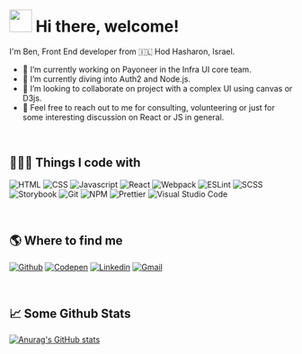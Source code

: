 # <img style="width: 40px;" src="https://camo.githubusercontent.com/4cc9a57bfd6f608470e752bb84f004b658b65866dffbf9d73abe425745d4133f/68747470733a2f2f63646e2e6a7364656c6976722e6e65742f67682f54683357616c6c2f6173736574732d63646e2f506572736f6e616c476974687562526561646d652f48616e6447726565742e676966"> Hi there, welcome! 

I'm Ben, Front End developer from 🇮🇱 Hod Hasharon, Israel.

- 🔭 I’m currently working on Payoneer in the Infra UI core team.
- 🌱 I’m currently diving into Auth2 and Node.js.
- 👯 I’m looking to collaborate on project with a complex UI using canvas or D3js.
- 💬 Feel free to reach out to me for consulting, volunteering or just for some interesting discussion on React or JS in general.

<br>

## 👨🏻‍💻  Things I code with
![HTML](https://camo.githubusercontent.com/0c3a16a22ae058cfe38a06dc9ea16404cf006409262f547c9ccfa3ec8b30f71e/68747470733a2f2f696d672e736869656c64732e696f2f62616467652f2d48544d4c352d4533344632363f7374796c653d666c61742d737175617265266c6f676f3d68746d6c35266c6f676f436f6c6f723d7768697465) ![CSS](https://camo.githubusercontent.com/8fa54e29ca21e3dd1303492c937a0f3ef72e3be33731ea37fc263de62f0a4a3a/68747470733a2f2f696d672e736869656c64732e696f2f62616467652f2d435353332d3135373242363f7374796c653d666c61742d737175617265266c6f676f3d76697375616c25323073747564696f253230636f6465266c6f676f436f6c6f723d7768697465) ![Javascript](https://camo.githubusercontent.com/713265309efc25edcf85261d9812b9c6df09528cdaa2c468b6d5e4f9a2440c96/68747470733a2f2f696d672e736869656c64732e696f2f62616467652f2d4a6176615363726970742d4637444631453f7374796c653d666c61742d737175617265266c6f676f3d6a617661736372697074266c6f676f436f6c6f723d626c61636b) ![React](https://camo.githubusercontent.com/b219c6679a983e85c85f2d34d0837625dd93a515c62ab579d6d244b7584d631d/68747470733a2f2f696d672e736869656c64732e696f2f62616467652f2d52656163742d626c75653f7374796c653d666c61742d737175617265266c6f676f3d7265616374266c6f676f436f6c6f723d7768697465) ![Webpack](https://camo.githubusercontent.com/110c5bcf93c6198cad7e9b9387a32f4bde312d55f7e081a33e9e727b68abc770/68747470733a2f2f696d672e736869656c64732e696f2f62616467652f2d5765627061636b2d3844443646393f7374796c653d666c61742d737175617265266c6f676f3d7765627061636b266c6f676f436f6c6f723d7768697465) ![ESLint](https://camo.githubusercontent.com/c7bc66d718b4d847f74df96cff0554b918373f8f0256cbba8817d41f9079a6db/68747470733a2f2f696d672e736869656c64732e696f2f62616467652f2d45534c696e742d3442333243333f7374796c653d666c61742d737175617265266c6f676f3d65736c696e74266c6f676f436f6c6f723d7768697465) ![SCSS](https://camo.githubusercontent.com/fabe0b9fc0956fc4327fb91945629b49e89722774141d1be082a23f4770e2513/68747470733a2f2f696d672e736869656c64732e696f2f62616467652f2d536173732d4343363639393f7374796c653d666c61742d737175617265266c6f676f3d73617373266c6f676f436f6c6f723d7768697465) ![Storybook](https://camo.githubusercontent.com/a4e444035ec7622ec80ca9fcd3b088e7a70ec9c346dc16c61982052f17839946/68747470733a2f2f696d672e736869656c64732e696f2f62616467652f2d53746f7279626f6f6b2d6462373039323f7374796c653d666c61742d737175617265266c6f676f3d73746f7279626f6f6b266c6f676f436f6c6f723d7768697465) ![Git](https://camo.githubusercontent.com/561f3d4fd727fcca82984c91a65eca069ff34a435072158f6947c4ca52370eae/68747470733a2f2f696d672e736869656c64732e696f2f62616467652f2d4769742d4630353033323f7374796c653d666c61742d737175617265266c6f676f3d676974266c6f676f436f6c6f723d7768697465) ![NPM](https://camo.githubusercontent.com/1e50ab849e8c196ea962ac3b966a15924234879eeb85f9dd0e0431e43a145b43/68747470733a2f2f696d672e736869656c64732e696f2f62616467652f2d4e504d2d4342333833373f7374796c653d666c61742d737175617265266c6f676f3d6e706d266c6f676f436f6c6f723d7768697465) ![Prettier](https://camo.githubusercontent.com/6f71b989e6d32eda6a2291e89b3f5cd9eed18c2ccbf20d6fb9a7565f2d39e190/68747470733a2f2f696d672e736869656c64732e696f2f62616467652f2d50726574746965722d4637423933453f7374796c653d666c61742d737175617265266c6f676f3d7072657474696572266c6f676f436f6c6f723d7768697465) ![Visual Studio Code](https://camo.githubusercontent.com/96cd59d35868da9a5905d43fe7f5ae8746e728ae76cd7cb8406c5f9de7ff0b92/68747470733a2f2f696d672e736869656c64732e696f2f62616467652f2d56697375616c5f53747564696f5f436f64652d3030373844343f7374796c653d666c61742d737175617265266c6f676f3d76697375616c25323073747564696f253230636f6465266c6f676f436f6c6f723d7768697465)

<br>

## 🌎  Where to find me

[![Github](https://camo.githubusercontent.com/64271b7abdea5f50c23a3717d767e05ffa845085a3e74fcb57afeb592377f2b7/68747470733a2f2f696d672e736869656c64732e696f2f62616467652f2d4769744875622d2532333132313030452e7376673f267374796c653d666f722d7468652d6261646765266c6f676f3d476974687562266c6f676f436f6c6f723d7768697465)](https://github.com/BenGedi)
[![Codepen](https://camo.githubusercontent.com/fa7600152943050ca3e454f300415ffeeb1051a21da7894a74a99e19d18a1baa/68747470733a2f2f696d672e736869656c64732e696f2f62616467652f2d436f646570656e2d3030303030303f7374796c653d666f722d7468652d6261646765266c6f676f3d636f646570656e266c6f676f436f6c6f723d7768697465)](https://codepen.io/bengedi)
[![Linkedin](https://camo.githubusercontent.com/f4ee3825bee1ba1fe8ba93c3903dd2f1b7af9ff0f7fbc8fe036fe4386f574705/68747470733a2f2f696d672e736869656c64732e696f2f62616467652f2d4c696e6b6564696e2d2532333030373742352e7376673f267374796c653d666f722d7468652d6261646765266c6f676f3d6c696e6b6564696e266c6f676f436f6c6f723d7768697465)](https://www.linkedin.com/in/ben-gedi-36943515/)
[![Gmail](https://camo.githubusercontent.com/3497f4f7905bf0a72f7a79d7390c46fd6b573d21709baab33f490d70ecc82504/68747470733a2f2f696d672e736869656c64732e696f2f62616467652f2d476d61696c2d4541343333353f7374796c653d666f722d7468652d6261646765266c6f676f3d676d61696c266c6f676f436f6c6f723d7768697465)](mailto:bengedi@gmail.com)



<br>

## 📈  Some Github Stats
[![Anurag's GitHub stats](https://github-readme-stats.vercel.app/api?username=BenGedi)](https://github.com/anuraghazra/github-readme-stats)

<!--

![👋🏻](https://camo.githubusercontent.com/4cc9a57bfd6f608470e752bb84f004b658b65866dffbf9d73abe425745d4133f/68747470733a2f2f63646e2e6a7364656c6976722e6e65742f67682f54683357616c6c2f6173736574732d63646e2f506572736f6e616c476974687562526561646d652f48616e6447726565742e676966)

-->
